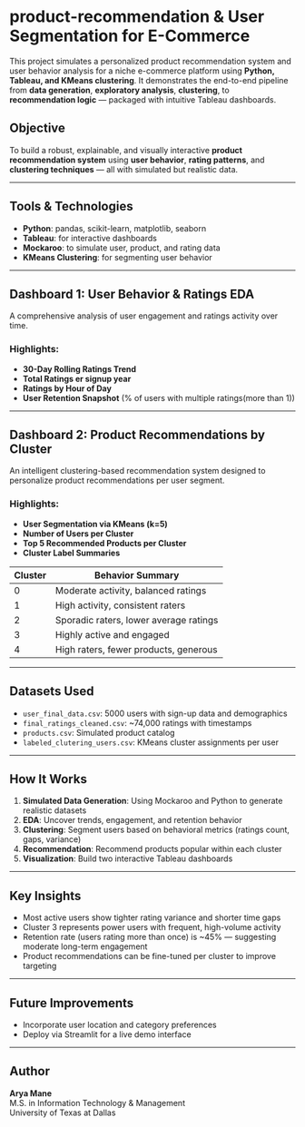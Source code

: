 # product-recommendation & User Segmentation for E-Commerce

This project simulates a personalized product recommendation system and user behavior analysis for a niche e-commerce platform using **Python, Tableau, and KMeans clustering**. It demonstrates the end-to-end pipeline from **data generation**, **exploratory analysis**, **clustering**, to **recommendation logic** — packaged with intuitive Tableau dashboards.

##  Objective

To build a robust, explainable, and visually interactive **product recommendation system** using **user behavior**, **rating patterns**, and **clustering techniques** — all with simulated but realistic data.

---

## Tools & Technologies

- **Python**: pandas, scikit-learn, matplotlib, seaborn
- **Tableau**: for interactive dashboards
- **Mockaroo**: to simulate user, product, and rating data
- **KMeans Clustering**: for segmenting user behavior

---

## Dashboard 1: User Behavior & Ratings EDA

A comprehensive analysis of user engagement and ratings activity over time.

### Highlights:
- **30-Day Rolling Ratings Trend**
- **Total Ratings er signup year**
- **Ratings by Hour of Day**
- **User Retention Snapshot** (% of users with multiple ratings(more than 1))

---

## Dashboard 2: Product Recommendations by Cluster

An intelligent clustering-based recommendation system designed to personalize product recommendations per user segment.

### Highlights:
- **User Segmentation via KMeans (k=5)**
- **Number of Users per Cluster**
- **Top 5 Recommended Products per Cluster**
- **Cluster Label Summaries**

| Cluster | Behavior Summary                        |
|---------|------------------------------------------|
| 0       | Moderate activity, balanced ratings       |
| 1       | High activity, consistent raters          |
| 2       | Sporadic raters, lower average ratings    |
| 3       | Highly active and engaged                 |
| 4       | High raters, fewer products, generous     |

---

## Datasets Used

- `user_final_data.csv`: 5000 users with sign-up data and demographics
- `final_ratings_cleaned.csv`: ~74,000 ratings with timestamps
- `products.csv`: Simulated product catalog
- `labeled_clutering_users.csv`: KMeans cluster assignments per user

---

## How It Works

1. **Simulated Data Generation**: Using Mockaroo and Python to generate realistic datasets
2. **EDA**: Uncover trends, engagement, and retention behavior
3. **Clustering**: Segment users based on behavioral metrics (ratings count, gaps, variance)
4. **Recommendation**: Recommend products popular within each cluster
5. **Visualization**: Build two interactive Tableau dashboards

---

## Key Insights

- Most active users show tighter rating variance and shorter time gaps
- Cluster 3 represents power users with frequent, high-volume activity
- Retention rate (users rating more than once) is ~45% — suggesting moderate long-term engagement
- Product recommendations can be fine-tuned per cluster to improve targeting

---

## Future Improvements
- Incorporate user location and category preferences
- Deploy via Streamlit for a live demo interface

---

## Author

**Arya Mane**  
M.S. in Information Technology & Management  
University of Texas at Dallas



